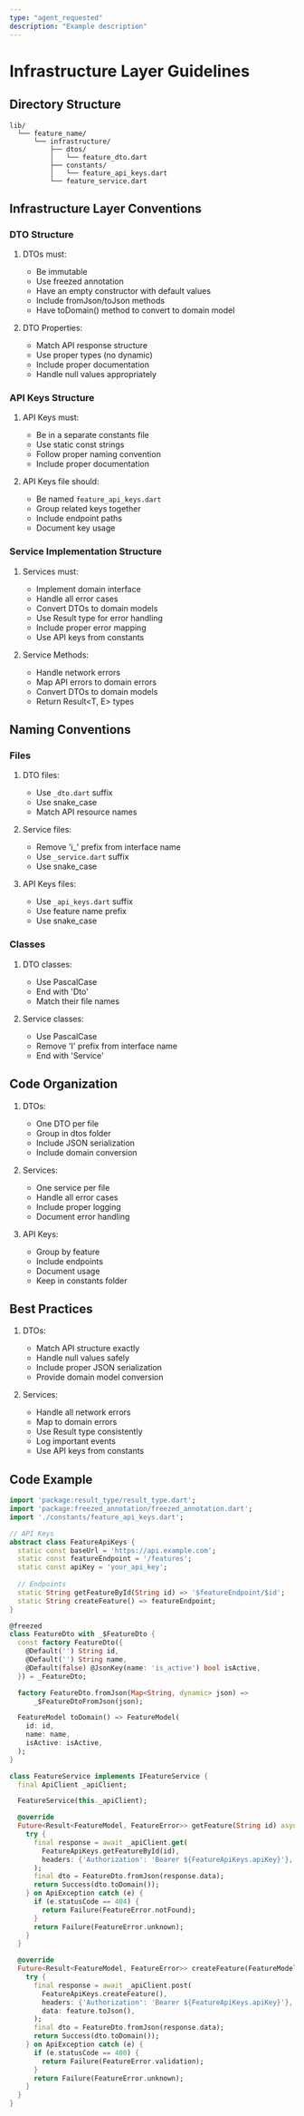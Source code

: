 ```yaml
---
type: "agent_requested"
description: "Example description"
---
```


# Infrastructure Layer Guidelines

## Directory Structure

```
lib/
  └── feature_name/
      └── infrastructure/
          ├── dtos/
          │   └── feature_dto.dart
          ├── constants/
          │   └── feature_api_keys.dart
          └── feature_service.dart
```

## Infrastructure Layer Conventions

### DTO Structure

1. DTOs must:
   - Be immutable
   - Use freezed annotation
   - Have an empty constructor with default values
   - Include fromJson/toJson methods
   - Have toDomain() method to convert to domain model

2. DTO Properties:
   - Match API response structure
   - Use proper types (no dynamic)
   - Include proper documentation
   - Handle null values appropriately

### API Keys Structure

1. API Keys must:
   - Be in a separate constants file
   - Use static const strings
   - Follow proper naming convention
   - Include proper documentation

2. API Keys file should:
   - Be named `feature_api_keys.dart`
   - Group related keys together
   - Include endpoint paths
   - Document key usage

### Service Implementation Structure

1. Services must:
   - Implement domain interface
   - Handle all error cases
   - Convert DTOs to domain models
   - Use Result type for error handling
   - Include proper error mapping
   - Use API keys from constants

2. Service Methods:
   - Handle network errors
   - Map API errors to domain errors
   - Convert DTOs to domain models
   - Return Result<T, E> types

## Naming Conventions

### Files

1. DTO files:
   - Use `_dto.dart` suffix
   - Use snake_case
   - Match API resource names

2. Service files:
   - Remove 'i_' prefix from interface name
   - Use `_service.dart` suffix
   - Use snake_case

3. API Keys files:
   - Use `_api_keys.dart` suffix
   - Use feature name prefix
   - Use snake_case

### Classes

1. DTO classes:
   - Use PascalCase
   - End with 'Dto'
   - Match their file names

2. Service classes:
   - Use PascalCase
   - Remove 'I' prefix from interface name
   - End with 'Service'

## Code Organization

1. DTOs:
   - One DTO per file
   - Group in dtos folder
   - Include JSON serialization
   - Include domain conversion

2. Services:
   - One service per file
   - Handle all error cases
   - Include proper logging
   - Document error handling

3. API Keys:
   - Group by feature
   - Include endpoints
   - Document usage
   - Keep in constants folder

## Best Practices

1. DTOs:
   - Match API structure exactly
   - Handle null values safely
   - Include proper JSON serialization
   - Provide domain model conversion

2. Services:
   - Handle all network errors
   - Map to domain errors
   - Use Result type consistently
   - Log important events
   - Use API keys from constants

## Code Example

```dart
import 'package:result_type/result_type.dart';
import 'package:freezed_annotation/freezed_annotation.dart';
import './constants/feature_api_keys.dart';

// API Keys
abstract class FeatureApiKeys {
  static const baseUrl = 'https://api.example.com';
  static const featureEndpoint = '/features';
  static const apiKey = 'your_api_key';
  
  // Endpoints
  static String getFeatureById(String id) => '$featureEndpoint/$id';
  static String createFeature() => featureEndpoint;
}

@freezed
class FeatureDto with _$FeatureDto {
  const factory FeatureDto({
    @Default('') String id,
    @Default('') String name,
    @Default(false) @JsonKey(name: 'is_active') bool isActive,
  }) = _FeatureDto;

  factory FeatureDto.fromJson(Map<String, dynamic> json) => 
      _$FeatureDtoFromJson(json);

  FeatureModel toDomain() => FeatureModel(
    id: id,
    name: name,
    isActive: isActive,
  );
}

class FeatureService implements IFeatureService {
  final ApiClient _apiClient;

  FeatureService(this._apiClient);

  @override
  Future<Result<FeatureModel, FeatureError>> getFeature(String id) async {
    try {
      final response = await _apiClient.get(
        FeatureApiKeys.getFeatureById(id),
        headers: {'Authorization': 'Bearer ${FeatureApiKeys.apiKey}'},
      );
      final dto = FeatureDto.fromJson(response.data);
      return Success(dto.toDomain());
    } on ApiException catch (e) {
      if (e.statusCode == 404) {
        return Failure(FeatureError.notFound);
      }
      return Failure(FeatureError.unknown);
    }
  }

  @override
  Future<Result<FeatureModel, FeatureError>> createFeature(FeatureModel feature) async {
    try {
      final response = await _apiClient.post(
        FeatureApiKeys.createFeature(),
        headers: {'Authorization': 'Bearer ${FeatureApiKeys.apiKey}'},
        data: feature.toJson(),
      );
      final dto = FeatureDto.fromJson(response.data);
      return Success(dto.toDomain());
    } on ApiException catch (e) {
      if (e.statusCode == 400) {
        return Failure(FeatureError.validation);
      }
      return Failure(FeatureError.unknown);
    }
  }
} 